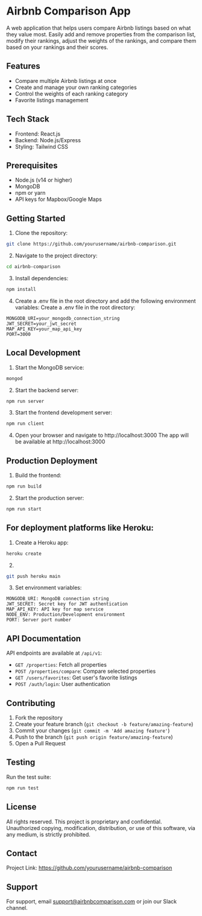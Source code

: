 # Airbnb Comparison App

A web application that helps users compare Airbnb listings based on what  they value most. Easily add and remove properties from the comparison list, modify their rankings, adjust the weights of the rankings, and compare them based on your rankings and their scores. 

## Features

- Compare multiple Airbnb listings at once
- Create and manage your own ranking categories
- Control the weights of each ranking category
- Favorite listings management

## Tech Stack

- Frontend: React.js
- Backend: Node.js/Express
- Styling: Tailwind CSS
<!-- - Database: MongoDB -->
<!-- - Authentication: JWT -->


## Prerequisites

- Node.js (v14 or higher)
- MongoDB
- npm or yarn
- API keys for Mapbox/Google Maps

## Getting Started

1. Clone the repository:
```bash
git clone https://github.com/yourusername/airbnb-comparison.git
```

2. Navigate to the project directory:
```bash
cd airbnb-comparison
```

3. Install dependencies:
```bash
npm install
```
4. Create a .env file in the root directory and add the following environment variables:
Create a .env file in the root directory:
```
MONGODB_URI=your_mongodb_connection_string
JWT_SECRET=your_jwt_secret
MAP_API_KEY=your_map_api_key
PORT=3000
```


## Local Development
1. Start the MongoDB service:
```bash
mongod
```

2. Start the backend server:
```bash
npm run server
```

3. Start the frontend development server:
```bash
npm run client
```

4. Open your browser and navigate to http://localhost:3000
The app will be available at http://localhost:3000


## Production Deployment
1. Build the frontend:
```bash
npm run build
```

2. Start the production server:
```bash
npm run start
```


## For deployment platforms like Heroku:

1. Create a Heroku app:
```bash
heroku create
```

2. 
```bash
git push heroku main
```

3. Set environment variables:
```env
MONGODB_URI: MongoDB connection string
JWT_SECRET: Secret key for JWT authentication
MAP_API_KEY: API key for map service
NODE_ENV: Production/Development environment
PORT: Server port number
```

## API Documentation
API endpoints are available at `/api/v1`:

- `GET /properties`: Fetch all properties
- `POST /properties/compare`: Compare selected properties
- `GET /users/favorites`: Get user's favorite listings
- `POST /auth/login`: User authentication


## Contributing
1. Fork the repository
2. Create your feature branch (`git checkout -b feature/amazing-feature`)
3. Commit your changes (`git commit -m 'Add amazing feature'`)
4. Push to the branch (`git push origin feature/amazing-feature`)
5. Open a Pull Request

## Testing
Run the test suite:
```bash
npm run test
```

## License

All rights reserved. This project is proprietary and confidential. Unauthorized copying, modification, distribution, or use of this software, via any medium, is strictly prohibited.


## Contact
Project Link: https://github.com/yourusername/airbnb-comparison

## Support
For support, email support@airbnbcomparison.com or join our Slack channel.
